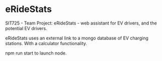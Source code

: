 # eRideStats
SIT725 - Team Project: eRideStats - web assistant for EV drivers, and the potential EV drivers.

eRideStats uses an external link to a mongo database of EV charging stations. With a calculator functionality.

npm run start to launch node.